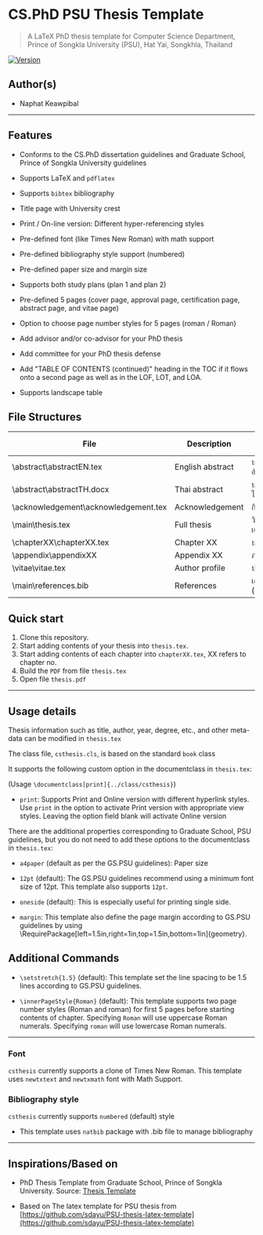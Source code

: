 CS.PhD PSU Thesis Template
========================


> A LaTeX PhD thesis template for Computer Science Department, Prince of Songkla University (PSU), Hat Yai, Songkhla, Thailand

[![Version](http://img.shields.io/badge/version-v.1.0.1-brightgreen.svg)](https://github.com/pwinzip/psu-csphd-thesis)

## Author(s)
*   Naphat Keawpibal


--------------------------------------------------------------------------------

## Features

*   Conforms to the CS.PhD dissertation guidelines and Graduate School, Prince of Songkla University guidelines

*   Supports LaTeX and `pdflatex`

*  Supports `bibtex` bibliography

*   Title page with University crest

*   Print / On-line version: Different hyper-referencing styles

*   Pre-defined font (like Times New Roman) with math support

*   Pre-defined bibliography style support (numbered)

*   Pre-defined paper size and margin size

*   Supports both study plans (plan 1 and plan 2)

*   Pre-defined 5 pages (cover page, approval page, certification page, abstract page, and vitae page)

*   Option to choose page number styles for 5 pages (roman / Roman)

*   Add advisor and/or co-advisor for your PhD thesis

*   Add committee for your PhD thesis defense

*   Add "TABLE OF CONTENTS (continued)" heading in the TOC if it flows onto a second page as well as in the LOF, LOT, and LOA.

*   Supports landscape table

## File Structures

|File|Description|Thai Description|
|---|---|---|
|\abstract\abstractEN.tex|English abstract|บทคัดย่อภาษาอังกฤษ|
|\abstract\abstractTH.docx|Thai abstract|บทคัดย่อภาษาไทย|
|\acknowledgement\acknowledgement.tex|Acknowledgement|กิตติกรรมประกาศ|
|\main\thesis.tex|Full thesis|วิทยานิพนธ์ฉบับเต็ม|
|\chapterXX\chapterXX.tex|Chapter XX|บทที่ XX|
|\appendix\appendixXX|Appendix XX|ภาคผนวกที่ XX|
|\vitae\vitae.tex|Author profile|ประวัติผู้เขียน|
|\main\references.bib|References|เอกสารอ้างอิง (bibtex)|

## Quick start
1. Clone this repository.
2. Start adding contents of your thesis into `thesis.tex`.
3. Start adding contents of each chapter into `chapterXX.tex`, XX refers to chapter no.
4. Build the `PDF` from file `thesis.tex`
5. Open file `thesis.pdf`

-------------------------------------------------------------------------------

## Usage details

Thesis information such as title, author, year, degree, etc., and other meta-data can be modified in `thesis.tex`

The class file, `csthesis.cls`, is based on the standard `book` class

It supports the following custom option in the documentclass in `thesis.tex`:

(Usage `\documentclass[print]{../class/csthesis}`)

*   `print`: Supports Print and Online version with different hyperlink styles.
    Use `print` in the option to activate Print version with appropriate view styles.
    Leaving the option field blank will activate Online version

There are the additional properties corresponding to Graduate School, PSU guidelines, but you do not need to add these options to the documentclass in `thesis.tex`:

*   `a4paper` (default as per the GS.PSU guidelines): Paper size

*   `12pt` (default): The GS.PSU guidelines recommend using a minimum font size of 12pt. This template also supports `12pt`.

*   `oneside` (default): This is especially useful for printing single side.

*    `margin`: This template also define the page margin according to GS.PSU guidelines by using \RequirePackage[left=1.5in,right=1in,top=1.5in,bottom=1in]{geometry}.


## Additional Commands

*   `\setstretch{1.5}` (default): This template set the line spacing to be 1.5 lines according to GS.PSU guidelines.

*   `\innerPageStyle{Roman}` (default): This template supports two page number styles (Roman and roman) for first 5 pages before starting contents of chapter. Specifying `Roman` will use uppercase Roman numerals. Specifying `roman` will use lowercase Roman numerals.

--------------------------------------------------------------------------------

### Font

`csthesis` currently supports a clone of Times New Roman. This template uses `newtxtext` and `newtxmath` font with Math Support.

### Bibliography style

`csthesis` currently supports `numbered` (default) style

*   This template uses `natbib` package with .bib file to manage bibliography

--------------------------------------------------------------------------------

## Inspirations/Based on

*   PhD Thesis Template from Graduate School, Prince of Songkla University. Source: [Thesis Template](https://grad.psu.ac.th/en/current-student/thesis/thesis-template.html)

*   Based on The latex template for PSU thesis from [https://github.com/sdayu/PSU-thesis-latex-template](https://github.com/sdayu/PSU-thesis-latex-template)
